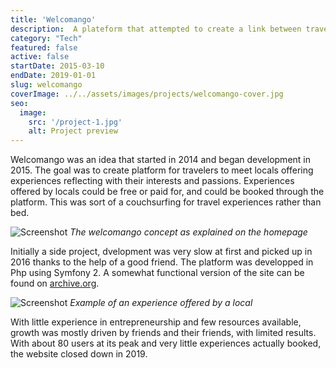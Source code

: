 ```yaml
---
title: 'Welcomango'
description:  A plateform that attempted to create a link between travelers and locals through experiences. It launched in 2017 and closed in 2019.
category: "Tech"
featured: false
active: false
startDate: 2015-03-10
endDate: 2019-01-01
slug: welcomango
coverImage: ../../assets/images/projects/welcomango-cover.jpg
seo:
  image:
    src: '/project-1.jpg'
    alt: Project preview
---
```


Welcomango was an idea that started in 2014 and began development in 2015. The goal was to create platform for travelers to meet locals offering experiences reflecting with their interests and passions. Experiences offered by locals could be free or paid for, and could be booked through the platform. This was sort of a couchsurfing for travel experiences rather than bed.

![Screenshot](@/assets/images/blog/welcomango-1.png)
*The welcomango concept as explained on the homepage*

Initially a side project, dvelopment was very slow at first and picked up in 2016 thanks to the help of a good friend. The platform was developped in Php using Symfony 2. A somewhat functional version of the site can be found on [archive.org](https://web.archive.org/web/20181228072421/http://welcomango.com/).


![Screenshot](@/assets/images/blog/welcomango-2.png)
*Example of an experience offered by a local*

With little experience in entrepreneurship and few resources available, growth was mostly driven by friends and their friends, with limited results. With about 80 users at its peak and very little experiences actually booked, the website closed down in 2019.

